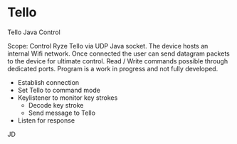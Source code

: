 # Tello
Tello Java Control

Scope: Control Ryze Tello via UDP Java socket. The device hosts an internal Wifi network. Once connected the user can send datagram packets to the device for ultimate control. Read / Write commands possible through dedicated ports. Program is a work in progress and not fully developed. 

- Establish connection
- Set Tello to command mode
- Keylistener to monitor key strokes
  - Decode key stroke
  - Send message to Tello
- Listen for response

JD
